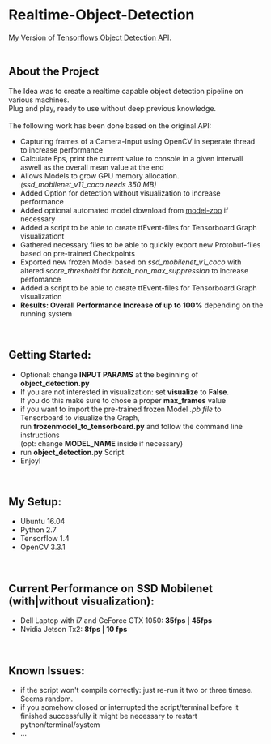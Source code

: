 # Realtime-Object-Detection
My Version of [Tensorflows Object Detection API](https://github.com/tensorflow/models/tree/master/research/object_detection).<br />
<br />

## About the Project
The Idea was to create a realtime capable object detection pipeline on various machines. <br />
Plug and play, ready to use without deep previous knowledge.<br /> <br />
The following work has been done based on the original API:
- Capturing frames of a Camera-Input using OpenCV in seperate thread to increase performance
- Calculate Fps, print the current value to console in a given intervall aswell as the overall mean value at the end
- Allows Models to grow GPU memory allocation. *(ssd_mobilenet_v11_coco needs 350 MB)*
- Added Option for detection without visualization to increase performance
- Added optional automated model download from [model-zoo](https://github.com/tensorflow/models/blob/master/research/object_detection/g3doc/detection_model_zoo.md) if necessary
- Added a script to be able to create tfEvent-files for Tensorboard Graph visualizationt
- Gathered necessary files to be able to quickly export new Protobuf-files based on pre-trained Checkpoints
- Exported new frozen Model based on *ssd_mobilenet_v1_coco* with altered *score_threshold* for *batch_non_max_suppression* to increase perfomance
- Added a script to be able to create tfEvent-files for Tensorboard Graph visualization
- **Results: Overall Performance Increase of up to 100%** depending on the running system
<br />

## Getting Started:  
- Optional: change **INPUT PARAMS** at the beginning of **object_detection.py**
- If you are not interested in visualization: set **visualize** to **False**. <br /> 
If you do this make sure to chose a proper **max_frames** value
- if you want to import the pre-trained frozen Model *.pb file* to Tensorboard to visualize the Graph, <br />
run **frozenmodel_to_tensorboard.py** and follow the command line instructions <br />
(opt: change **MODEL_NAME**  inside if necessary)
- run **object_detection.py** Script  <br />
- Enjoy!
<br />

## My Setup:
- Ubuntu 16.04
- Python 2.7
- Tensorflow 1.4
- OpenCV 3.3.1
 <br />

## Current Performance on SSD Mobilenet (with|without visualization):
- Dell Laptop with i7 and GeForce GTX 1050: **35fps | 45fps**
- Nvidia Jetson Tx2: **8fps | 10 fps**
 <br />

## Known Issues:
- if the script won't compile correctly: just re-run it two or three timese. Seems random.
- if you somehow closed or interrupted the script/terminal before it finished successfully it might be necessary to restart python/terminal/system
- ...
